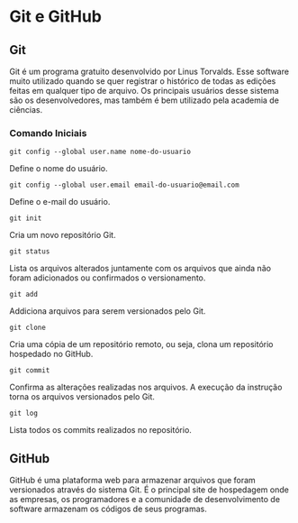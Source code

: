 # Git e GitHub

## Git

Git é um programa gratuito desenvolvido por Linus Torvalds. Esse software muito utilizado quando se quer registrar o histórico de todas as edições feitas em qualquer tipo de arquivo. Os principais usuários desse sistema são os desenvolvedores, mas também é bem utilizado pela academia de ciências.

### Comando Iniciais

``` 
git config --global user.name nome-do-usuario
```
Define o nome do usuário.

```
git config --global user.email email-do-usuario@email.com
```
Define o e-mail do usuário.

```
git init
```
Cria um novo repositório Git.

```
git status
```
Lista os arquivos alterados juntamente com os arquivos que ainda não foram adicionados  ou confirmados o versionamento.

```
git add
```
Addiciona arquivos para serem versionados pelo Git.

```
git clone
```
Cria uma cópia de um repositório remoto, ou seja, clona um repositório hospedado no GitHub.

```
git commit
```
Confirma as alterações realizadas nos arquivos. A execução da instrução torna os arquivos versionados pelo Git.

```
git log
```
Lista todos os commits realizados no repositório.

## GitHub

GitHub é uma plataforma web para armazenar arquivos que foram versionados através do sistema Git. É o principal site de hospedagem onde as empresas, os programadores e a comunidade de desenvolvimento de software armazenam os códigos de seus programas.
